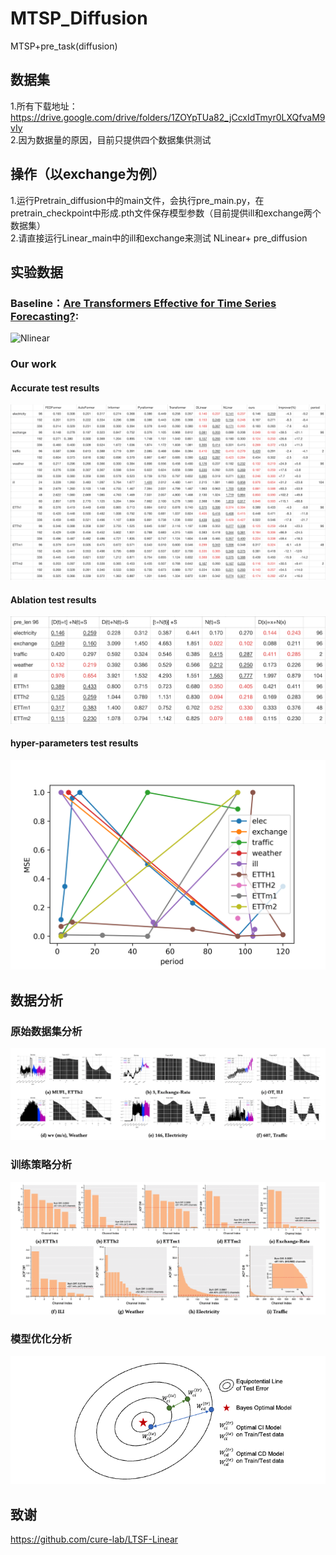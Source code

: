 # MTSP_Diffusion
MTSP+pre_task(diffusion)

## 数据集
1.所有下载地址：https://drive.google.com/drive/folders/1ZOYpTUa82_jCcxIdTmyr0LXQfvaM9vIy <br>
2.因为数据量的原因，目前只提供四个数据集供测试 <br>

## 操作（以exchange为例）
1.运行Pretrain_diffusion中的main文件，会执行pre_main.py，在pretrain_checkpoint中形成.pth文件保存模型参数（目前提供ill和exchange两个数据集）<br>
2.请直接运行Linear_main中的ill和exchange来测试 NLinear+ pre_diffusion <br>

## 实验数据
### Baseline：[Are Transformers Effective for Time Series Forecasting?](https://arxiv.org/pdf/2205.13504.pdf):
![Nlinear](https://github.com/cure-lab/LTSF-Linear/blob/main/pics/Mul-results.png?raw=true](https://github.com/gedizxc/MT/blob/master/1024064503.png)https://github.com/gedizxc/MT/blob/master/1024064503.png)  
### Our work
#### Accurate test results
![Accurate test](https://github.com/gedizxc/MTSP_Diffusion/blob/master/baseline.png)

#### Ablation test results
![Ablation test](https://github.com/gedizxc/MTSP_Diffusion/blob/master/%20Ablation.png)

#### hyper-parameters test results
![period test](https://github.com/gedizxc/MTSP_Diffusion/blob/master/period.png)

## 数据分析
### 原始数据集分析
![draft](https://github.com/gedizxc/MTSP_Diffusion/blob/master/draft.png)

### 训练策略分析
![ACF](https://github.com/gedizxc/MTSP_Diffusion/blob/master/ACF.png)

### 模型优化分析
![optim](https://github.com/gedizxc/MTSP_Diffusion/blob/master/optim.png)


## 致谢
https://github.com/cure-lab/LTSF-Linear





